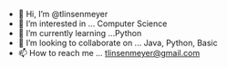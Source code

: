 - 👋 Hi, I’m @tlinsenmeyer
- 👀 I’m interested in ... Computer Science
- 🌱 I’m currently learning ...Python
- 💞️ I’m looking to collaborate on ... Java, Python, Basic
- 📫 How to reach me ... tlinsenmeyer@gmail.com

<!---
tlinsenmeyer/tlinsenmeyer is a ✨ special ✨ repository because its `README.md` (this file) appears on your GitHub profile.
You can click the Preview link to take a look at your changes.
--->
